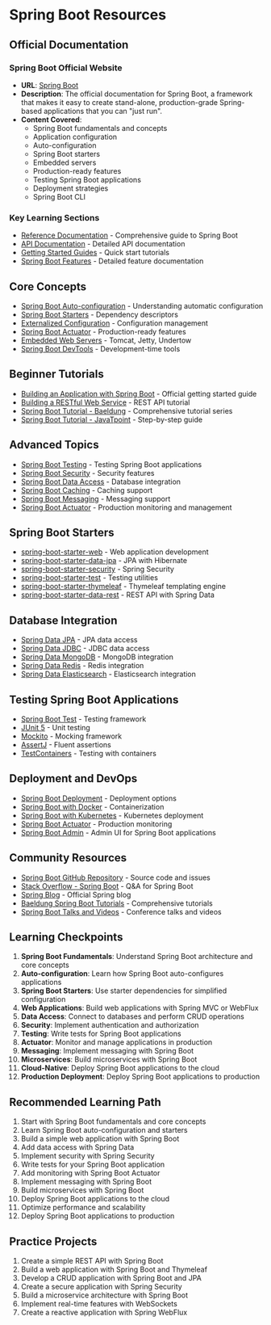 # Spring Boot Resources

## Official Documentation

### Spring Boot Official Website
- **URL**: [Spring Boot](https://spring.io/projects/spring-boot)
- **Description**: The official documentation for Spring Boot, a framework that makes it easy to create stand-alone, production-grade Spring-based applications that you can "just run".
- **Content Covered**:
  - Spring Boot fundamentals and concepts
  - Application configuration
  - Auto-configuration
  - Spring Boot starters
  - Embedded servers
  - Production-ready features
  - Testing Spring Boot applications
  - Deployment strategies
  - Spring Boot CLI

### Key Learning Sections
- [Reference Documentation](https://docs.spring.io/spring-boot/docs/current/reference/html/) - Comprehensive guide to Spring Boot
- [API Documentation](https://docs.spring.io/spring-boot/docs/current/api/) - Detailed API documentation
- [Getting Started Guides](https://spring.io/guides) - Quick start tutorials
- [Spring Boot Features](https://docs.spring.io/spring-boot/docs/current/reference/html/features.html) - Detailed feature documentation

## Core Concepts
- [Spring Boot Auto-configuration](https://docs.spring.io/spring-boot/docs/current/reference/html/features.html#features.developing-auto-configuration) - Understanding automatic configuration
- [Spring Boot Starters](https://docs.spring.io/spring-boot/docs/current/reference/html/using.html#using.build-systems.starters) - Dependency descriptors
- [Externalized Configuration](https://docs.spring.io/spring-boot/docs/current/reference/html/features.html#features.external-config) - Configuration management
- [Spring Boot Actuator](https://docs.spring.io/spring-boot/docs/current/reference/html/actuator.html) - Production-ready features
- [Embedded Web Servers](https://docs.spring.io/spring-boot/docs/current/reference/html/features.html#features.developing-web-applications.embedded-container) - Tomcat, Jetty, Undertow
- [Spring Boot DevTools](https://docs.spring.io/spring-boot/docs/current/reference/html/using.html#using.devtools) - Development-time tools

## Beginner Tutorials
- [Building an Application with Spring Boot](https://spring.io/guides/gs/spring-boot/) - Official getting started guide
- [Building a RESTful Web Service](https://spring.io/guides/gs/rest-service/) - REST API tutorial
- [Spring Boot Tutorial - Baeldung](https://www.baeldung.com/spring-boot) - Comprehensive tutorial series
- [Spring Boot Tutorial - JavaTpoint](https://www.javatpoint.com/spring-boot-tutorial) - Step-by-step guide

## Advanced Topics
- [Spring Boot Testing](https://docs.spring.io/spring-boot/docs/current/reference/html/features.html#features.testing) - Testing Spring Boot applications
- [Spring Boot Security](https://docs.spring.io/spring-boot/docs/current/reference/html/features.html#features.security) - Security features
- [Spring Boot Data Access](https://docs.spring.io/spring-boot/docs/current/reference/html/features.html#features.sql) - Database integration
- [Spring Boot Caching](https://docs.spring.io/spring-boot/docs/current/reference/html/features.html#features.caching) - Caching support
- [Spring Boot Messaging](https://docs.spring.io/spring-boot/docs/current/reference/html/messaging.html) - Messaging support
- [Spring Boot Actuator](https://docs.spring.io/spring-boot/docs/current/reference/html/actuator.html) - Production monitoring and management

## Spring Boot Starters
- [spring-boot-starter-web](https://docs.spring.io/spring-boot/docs/current/reference/html/using.html#using.build-systems.starters) - Web application development
- [spring-boot-starter-data-jpa](https://docs.spring.io/spring-boot/docs/current/reference/html/using.html#using.build-systems.starters) - JPA with Hibernate
- [spring-boot-starter-security](https://docs.spring.io/spring-boot/docs/current/reference/html/using.html#using.build-systems.starters) - Spring Security
- [spring-boot-starter-test](https://docs.spring.io/spring-boot/docs/current/reference/html/using.html#using.build-systems.starters) - Testing utilities
- [spring-boot-starter-thymeleaf](https://docs.spring.io/spring-boot/docs/current/reference/html/using.html#using.build-systems.starters) - Thymeleaf templating engine
- [spring-boot-starter-data-rest](https://docs.spring.io/spring-boot/docs/current/reference/html/using.html#using.build-systems.starters) - REST API with Spring Data

## Database Integration
- [Spring Data JPA](https://docs.spring.io/spring-data/jpa/docs/current/reference/html/) - JPA data access
- [Spring Data JDBC](https://docs.spring.io/spring-data/jdbc/docs/current/reference/html/) - JDBC data access
- [Spring Data MongoDB](https://docs.spring.io/spring-data/mongodb/docs/current/reference/html/) - MongoDB integration
- [Spring Data Redis](https://docs.spring.io/spring-data/redis/docs/current/reference/html/) - Redis integration
- [Spring Data Elasticsearch](https://docs.spring.io/spring-data/elasticsearch/docs/current/reference/html/) - Elasticsearch integration

## Testing Spring Boot Applications
- [Spring Boot Test](https://docs.spring.io/spring-boot/docs/current/reference/html/features.html#features.testing) - Testing framework
- [JUnit 5](https://junit.org/junit5/docs/current/user-guide/) - Unit testing
- [Mockito](https://site.mockito.org/) - Mocking framework
- [AssertJ](https://assertj.github.io/doc/) - Fluent assertions
- [TestContainers](https://www.testcontainers.org/) - Testing with containers

## Deployment and DevOps
- [Spring Boot Deployment](https://docs.spring.io/spring-boot/docs/current/reference/html/deployment.html) - Deployment options
- [Spring Boot with Docker](https://spring.io/guides/gs/spring-boot-docker/) - Containerization
- [Spring Boot with Kubernetes](https://spring.io/guides/gs/spring-boot-kubernetes/) - Kubernetes deployment
- [Spring Boot Actuator](https://docs.spring.io/spring-boot/docs/current/reference/html/actuator.html) - Production monitoring
- [Spring Boot Admin](https://github.com/codecentric/spring-boot-admin) - Admin UI for Spring Boot applications

## Community Resources
- [Spring Boot GitHub Repository](https://github.com/spring-projects/spring-boot) - Source code and issues
- [Stack Overflow - Spring Boot](https://stackoverflow.com/questions/tagged/spring-boot) - Q&A for Spring Boot
- [Spring Blog](https://spring.io/blog) - Official Spring blog
- [Baeldung Spring Boot Tutorials](https://www.baeldung.com/spring-boot) - Comprehensive tutorials
- [Spring Boot Talks and Videos](https://spring.io/projects/spring-boot#learn) - Conference talks and videos

## Learning Checkpoints
1. **Spring Boot Fundamentals**: Understand Spring Boot architecture and core concepts
2. **Auto-configuration**: Learn how Spring Boot auto-configures applications
3. **Spring Boot Starters**: Use starter dependencies for simplified configuration
4. **Web Applications**: Build web applications with Spring MVC or WebFlux
5. **Data Access**: Connect to databases and perform CRUD operations
6. **Security**: Implement authentication and authorization
7. **Testing**: Write tests for Spring Boot applications
8. **Actuator**: Monitor and manage applications in production
9. **Messaging**: Implement messaging with Spring Boot
10. **Microservices**: Build microservices with Spring Boot
11. **Cloud-Native**: Deploy Spring Boot applications to the cloud
12. **Production Deployment**: Deploy Spring Boot applications to production

## Recommended Learning Path
1. Start with Spring Boot fundamentals and core concepts
2. Learn Spring Boot auto-configuration and starters
3. Build a simple web application with Spring Boot
4. Add data access with Spring Data
5. Implement security with Spring Security
6. Write tests for your Spring Boot application
7. Add monitoring with Spring Boot Actuator
8. Implement messaging with Spring Boot
9. Build microservices with Spring Boot
10. Deploy Spring Boot applications to the cloud
11. Optimize performance and scalability
12. Deploy Spring Boot applications to production

## Practice Projects
1. Create a simple REST API with Spring Boot
2. Build a web application with Spring Boot and Thymeleaf
3. Develop a CRUD application with Spring Boot and JPA
4. Create a secure application with Spring Security
5. Build a microservice architecture with Spring Boot
6. Implement real-time features with WebSockets
7. Create a reactive application with Spring WebFlux
